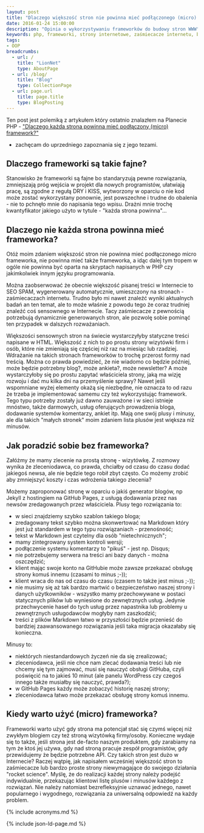 ```yaml
---
layout: post
title: "Dlaczego większość stron nie powinna mieć podłączonego (micro) frameworka?"
date: 2016-01-24 15:00:00
description: "Opinia o wykorzystywaniu frameworków do budowy stron WWW"
keywords: php, frameworki, strony internetowe, zaśmiecacze internetu, blogi, strony wizytówki
tags:
- OOP
breadcrumbs:
  - url: /
    title: "LionNet"
    type: AboutPage
  - url: /blog/
    title: "Blog"
    type: CollectionPage
  - url: page.url
    title: page.title
    type: BlogPosting
---
```


Ten post jest polemiką z artykułem który ostatnio znalazłem na Planecie PHP - 
["Dlaczego każda strona powinna mieć podłączony (micro) framework?"](http://sf.jogger.pl/2015/12/30/dlaczego-kazda-strona-powinna-miec-podlaczony-micro-framewor/)
 - zachęcam do uprzedniego zapoznania się z jego tezami.

## Dlaczego frameworki są takie fajne?

Stanowisko że frameworki są fajne bo standaryzują pewne rozwiązania, zmniejszają
próg wejścia w projekt dla nowych programistów, ułatwiają pracę, są zgodne z regułą
DRY i KISS, wytworzony w oparciu o nie kod może zostać wykorzystany ponownie,
jest powszechne i trudne do obalenia - nie to pchnęło mnie do napisania tego wpisu.
Drażni mnie trochę kwantyfikator jakiego użyto w tytule - "każda strona powinna"...

## Dlaczego nie każda strona powinna mieć frameworka?

Otóż moim zdaniem większość stron nie powinna mieć podłączonego micro frameworka,
nie powinna mieć także frameworka, a idąc dalej tym tropem w ogóle nie powinna 
być oparta na skryptach napisanych w PHP czy jakimkolwiek innym języku programowania. 

Można zaobserwować że obecnie większość pisanej treści w Internecie to SEO SPAM, 
wygenerowany automatycznie, umieszczony na stronach - zaśmiecaczach internetu. 
Trudno było mi nawet znaleźć wyniki aktualnych badań an ten temat, ale to może 
właśnie z powodu tego że coraz trudniej znaleźć coś sensownego w Internecie. Tacy 
zaśmiecacze z pewnością potrzebują dynamicznie generowanych stron, ale pozwolę 
sobie pominąć ten przypadek w dalszych rozważaniach.

Większości sensownych stron na świecie wystarczyłyby statyczne treści napisane w 
HTML. Większość z nich to po prostu strony wizytówki firm i osób, które nie 
zmieniają się częściej niż raz na miesiąc lub rzadziej. Wdrażanie na takich 
stronach frameworków to trochę przerost formy nad treścią. Można co prawda 
powiedzieć, że nie wiadomo co będzie później, może będzie potrzebny blog?, może 
ankieta?, może newsletter? A może wystarczyłoby się po prostu zapytać właściciela 
strony, jaką ma wizję rozwoju i dać mu kilka dni na przemyślenie sprawy? Nawet 
jeśli wspomniane wyżej elementy okażą się niezbędne, nie oznacza to od razu że 
trzeba je implementować samemu czy też wykorzystując framework. Tego typu potrzeby 
zostały już dawno zauważone i w sieci istnieje mnóstwo, także darmowych, usług 
oferujących prowadzenia bloga, dodawanie systemów komentarzy, ankiet itp. Mają 
one swój plusy i minusy, ale dla takich "małych stronek" moim zdaniem lista 
plusów jest większa niż minusów.

## Jak poradzić sobie bez frameworka?

Załóżmy że mamy zlecenie na prostą stronę - wizytówkę. Z rozmowy wynika że 
zleceniodawca, co prawda, chciałby od czasu do czasu dodać jakiegoś newsa, ale nie 
będzie tego robił zbyt często. Co możemy zrobić aby zmniejszyć koszty i czas 
wdrożenia takiego zlecenia?

Możemy zaproponować stronę w oparciu o jakiś generator blogów, np Jekyll z hostingiem
na GitHub Pages, z usługą dodawania przez nas newsów zredagowanych przez właściciela. 
Plusy tego rozwiązania to:

 * w sieci znajdziemy szybko szablon takiego bloga;
 * zredagowany tekst szybko można skonwertować na Markdown który jest już standardem
w tego typu rozwiązaniach - przenośność;
 * tekst w Markdown jest czytelny dla osób "nietechnicznych";
 * mamy zintegrowany system kontroli wersji;
 * podłączenie systemu komentarzy to "pikuś" - jest np. Disqus;
 * nie potrzebujemy serwera na treści ani bazy danych - można oszczędzić;
 * klient mając swoje konto na GitHubie może zawsze przekazać obsługę strony 
komuś innemu (czasami to minus ;-));
 * klient wraca do nas od czasu do czasu (czasem to także jest minus ;-));
 * nie musimy się aż tak bardzo martwić o bezpieczeństwo naszej strony i danych 
użytkowników - wszystko mamy przechowywane w postaci statycznych plików lub 
wyniesione do zewnętrznych usług. Jedynie przechwycenie haseł do tych usług przez
napastnika lub problemy u zewnętrznych usługodawców mogłyby nam zaszkodzić;
 * treści z plików Markdown łatwo w przyszłości będzie przenieść do bardziej
zaawansowanego rozwiązania jeśli taka migracja okazałaby się konieczna.

Minusy to:

 * niektórych niestandardowych życzeń nie da się zrealizować;
 * zleceniodawca, jeśli nie chce nam zlecać dodawania treści lub nie chcemy się 
tym zajmować, musi się nauczyć obsługi GitHuba, czyli poświęcić na to jakieś 10 minut 
(ale panelu WordPress czy czegoś innego także musiałby się nauczyć, prawda?);
 * w GitHub Pages każdy może zobaczyć historię naszej strony;
 * zleceniodawca łatwo może przekazać obsługę strony komuś innemu.

## Kiedy warto użyć (micro) frameworka?

Frameworki warto użyć gdy strona ma potencjał stać się czymś więcej niż zwykłym 
blogiem czy też stroną wizytówką firmy/osoby. Konieczne wydaje się to także, jeśli
strona jest de-facto naszym produktem, gdy zarabiamy na tym że ktoś jej używa,
gdy nad stroną pracuje zespół programistów, gdy przewidujemy że będzie potrzebne API. 
Czy takich stron jest dużo w Internecie? Raczej wątpię, jak napisałem wcześniej 
większość stron to zaśmiecacze lub bardzo proste strony niewymagające do swojego 
działania "rocket science". Myślę, że do realizacji każdej strony należy podejść 
indywidualnie, przekazując klientowi listę plusów i minusów każdego z rozwiązań. 
Nie należy natomiast bezrefleksyjnie uznawać jednego, nawet popularnego i 
wygodnego, rozwiązania za uniwersalną odpowiedź na każdy problem.


{% include acronyms.md %}

{% include json-ld-page.md %}
